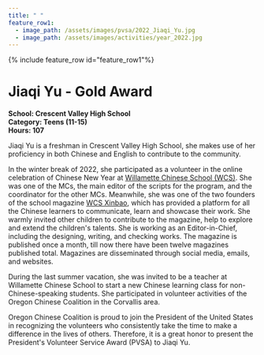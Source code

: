 ```yaml
---
title: " "
feature_row1:
  - image_path: /assets/images/pvsa/2022_Jiaqi_Yu.jpg
  - image_path: /assets/images/activities/year_2022.jpg
---
```


{% include feature_row id="feature_row1"%}

# Jiaqi Yu - Gold Award

**School: Crescent Valley High School**  
**Category: Teens (11-15)**  
**Hours: 107**  

Jiaqi Yu is a freshman in Crescent Valley High School, she makes use of her proficiency in both Chinese and English to contribute to the community.

In the winter break of 2022, she participated as a volunteer in the online celebration of Chinese New Year at [Willamette Chinese School (WCS)](https://wcscorvallis.webs.com/). She was one of the MCs, the  main editor of the scripts for the program, and the coordinator for the other MCs. Meanwhile, she was one of the two founders of the school magazine [WCS Xinbao](https://sites.google.com/view/wcsxinbao/home?pli=1), which has provided a platform for all the Chinese learners to communicate, learn and showcase their work. She warmly invited other children to contribute to the magazine, help to explore and extend the children's talents. She is working as an Editor-in-Chief, including the designing, writing, and checking works. The magazine is published once a month, till now there have been twelve magazines published total. Magazines are disseminated through social media, emails, and websites.

During the last summer vacation, she was invited to be a teacher at Willamette Chinese School to start a new Chinese learning class for non-Chinese-speaking students.
She participated in volunteer activities of the Oregon Chinese Coalition in the Corvallis area.

Oregon Chinese Coalition is proud to join the President of the United States in recognizing the volunteers who consistently take the time to make a difference in the lives of others. Therefore, it is a great honor to present the President's Volunteer Service Award (PVSA) to Jiaqi Yu.
